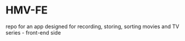 # HMV-FE
repo for an app designed for recording, storing, sorting movies and TV series - front-end side
